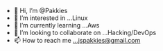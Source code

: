 - 👋 Hi, I’m @Pakkies
- 👀 I’m interested in ...Linux
- 🌱 I’m currently learning ...Aws
- 💞️ I’m looking to collaborate on ...Hacking/DevOps
- 📫 How to reach me ...jspakkies@gmail.com

<!---
Pakkies/Pakkies is a ✨ special ✨ repository because its `README.md` (this file) appears on your GitHub profile.
You can click the Preview link to take a look at your changes.
--->
